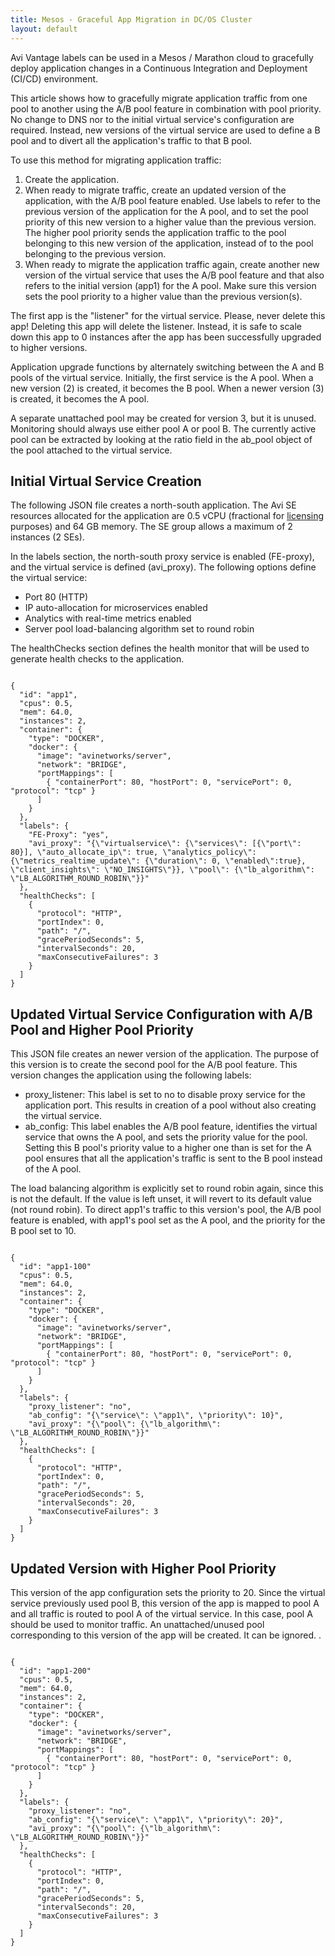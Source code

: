```yaml
---
title: Mesos - Graceful App Migration in DC/OS Cluster
layout: default
---
```

Avi Vantage labels can be used in a Mesos / Marathon cloud to gracefully deploy application changes in a Continuous Integration and Deployment (CI/CD) environment.

This article shows how to gracefully migrate application traffic from one pool to another using the A/B pool feature in combination with pool priority. No change to DNS nor to the initial virtual service's configuration are required. Instead, new versions of the virtual service are used to define a B pool and to divert all the application's traffic to that B pool.

To use this method for migrating application traffic:
<ol> 
 <li>Create the application.</li> 
 <li>When ready to migrate traffic, create an updated version of the application, with the A/B pool feature enabled. Use labels to refer to the previous version of the application for the A pool, and to set the pool priority of this new version to a higher value than the previous version. The higher pool priority sends the application traffic to the pool belonging to this new version of the application, instead of to the pool belonging to the previous version.</li> 
 <li>When ready to migrate the application traffic again, create another new version of the virtual service that uses the A/B pool feature and that also refers to the initial version (app1) for the A pool. Make sure this version sets the pool priority to a higher value than the previous version(s).</li> 
</ol> 

The first app is the "listener" for the virtual service. Please, never delete this app! Deleting this app will delete the listener. Instead, it is safe to scale down this app to 0 instances after the app has been successfully upgraded to higher versions.

Application upgrade functions by alternately switching between the A and B pools of the virtual service. Initially, the first service is the A pool. When a new version (2) is created, it becomes the B pool. When a newer version (3) is created, it becomes the A pool.

A separate unattached pool may be created for version 3, but it is unused. Monitoring should always use either pool A or pool B. The currently active pool can be extracted by looking at the ratio field in the ab_pool object of the pool attached to the virtual service.

## Initial Virtual Service Creation

The following JSON file creates a north-south application. The Avi SE resources allocated for the application are 0.5 vCPU (fractional for <a href="terms-of-avi-vantage-license">licensing</a> purposes) and 64 GB memory. The SE group allows a maximum of 2 instances (2 SEs).

In the labels section, the north-south proxy service is enabled (FE-proxy), and the virtual service is defined (avi_proxy). The following options define the virtual service:

* Port 80 (HTTP)
* IP auto-allocation for microservices enabled
* Analytics with real-time metrics enabled
* Server pool load-balancing algorithm set to round robin 

The healthChecks section defines the health monitor that will be used to generate health checks to the application.

<pre class="command-line language-bash" data-user="aviuser" data-host="avihost" data-output="1-100" white-space="pre"><code>
{
  "id": "app1",
  "cpus": 0.5,
  "mem": 64.0,
  "instances": 2,
  "container": {
    "type": "DOCKER",
    "docker": {
      "image": "avinetworks/server",
      "network": "BRIDGE",
      "portMappings": [
        { "containerPort": 80, "hostPort": 0, "servicePort": 0, "protocol": "tcp" }
      ]
    }
  },
  "labels": {
    "FE-Proxy": "yes",
    "avi_proxy": "{\"virtualservice\": {\"services\": [{\"port\": 80}], \"auto_allocate_ip\": true, \"analytics_policy\": {\"metrics_realtime_update\": {\"duration\": 0, \"enabled\":true}, \"client_insights\": \"NO_INSIGHTS\"}}, \"pool\": {\"lb_algorithm\": \"LB_ALGORITHM_ROUND_ROBIN\"}}"
  },
  "healthChecks": [
    {
      "protocol": "HTTP",
      "portIndex": 0,
      "path": "/",
      "gracePeriodSeconds": 5,
      "intervalSeconds": 20,
      "maxConsecutiveFailures": 3
    }
  ]
}
</code></pre> 

## Updated Virtual Service Configuration with A/B Pool and Higher Pool Priority

This JSON file creates an newer version of the application. The purpose of this version is to create the second pool for the A/B pool feature. This version changes the application using the following labels:

* proxy_listener: This label is set to no to disable proxy service for the application port. This results in creation of a pool without also creating the virtual service.
* ab_config: This label enables the A/B pool feature, identifies the virtual service that owns the A pool, and sets the priority value for the pool. Setting this B pool's priority value to a higher one than is set for the A pool ensures that all the application's traffic is sent to the B pool instead of the A pool. 

The load balancing algorithm is explicitly set to round robin again, since this is not the default. If the value is left unset, it will revert to its default value (not round robin). To direct app1's traffic to this version's pool, the A/B pool feature is enabled, with app1's pool set as the A pool, and the priority for the B pool set to 10.

<pre class="command-line language-bash" data-user="aviuser" data-host="avihost" data-output="1-100" white-space="pre"><code>
{
  "id": "app1-100"
  "cpus": 0.5,
  "mem": 64.0,
  "instances": 2,
  "container": {
    "type": "DOCKER",
    "docker": {
      "image": "avinetworks/server",
      "network": "BRIDGE",
      "portMappings": [
        { "containerPort": 80, "hostPort": 0, "servicePort": 0, "protocol": "tcp" }
      ]
    }
  },
  "labels": {
    "proxy_listener": "no",
    "ab_config": "{\"service\": \"app1\", \"priority\": 10}",
    "avi_proxy": "{\"pool\": {\"lb_algorithm\": \"LB_ALGORITHM_ROUND_ROBIN\"}}"
  },
  "healthChecks": [
    {
      "protocol": "HTTP",
      "portIndex": 0,
      "path": "/",
      "gracePeriodSeconds": 5,
      "intervalSeconds": 20,
      "maxConsecutiveFailures": 3
    }
  ]
}
</code></pre> 

## Updated Version with Higher Pool Priority

This version of the app configuration sets the priority to 20. Since the virtual service previously used pool B, this version of the app is mapped to pool A and all traffic is routed to pool A of the virtual service. In this case, pool A should be used to monitor traffic. An unattached/unused pool corresponding to this version of the app will be created. It can be ignored.
.

<pre class="command-line language-bash" data-user="aviuser" data-host="avihost" data-output="1-100" white-space="pre"><code>
{
  "id": "app1-200"
  "cpus": 0.5,
  "mem": 64.0,
  "instances": 2,
  "container": {
    "type": "DOCKER",
    "docker": {
      "image": "avinetworks/server",
      "network": "BRIDGE",
      "portMappings": [
        { "containerPort": 80, "hostPort": 0, "servicePort": 0, "protocol": "tcp" }
      ]
    }
  },
  "labels": {
    "proxy_listener": "no",
    "ab_config": "{\"service\": \"app1\", \"priority\": 20}",
    "avi_proxy": "{\"pool\": {\"lb_algorithm\": \"LB_ALGORITHM_ROUND_ROBIN\"}}"
  },
  "healthChecks": [
    {
      "protocol": "HTTP",
      "portIndex": 0,
      "path": "/",
      "gracePeriodSeconds": 5,
      "intervalSeconds": 20,
      "maxConsecutiveFailures": 3
    }
  ]
}
</code></pre> 